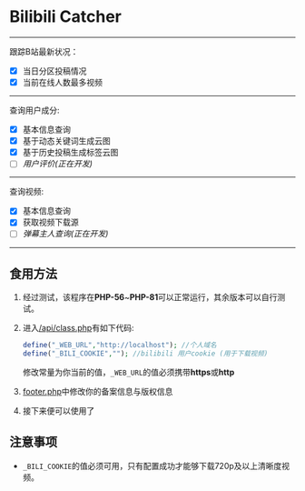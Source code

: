 # Bilibili Catcher
---
跟踪B站最新状况：
- [x] 当日分区投稿情况
- [x] 当前在线人数最多视频
---
查询用户成分:
- [x] 基本信息查询
- [x] 基于动态关键词生成云图
- [x] 基于历史投稿生成标签云图
- [ ] *用户评价(正在开发)*
---
查询视频:
- [x] 基本信息查询
- [x] 获取视频下载源
- [ ] *弹幕主人查询(正在开发)*
---
## 食用方法

1. 经过测试，该程序在**PHP-56**~**PHP-81**可以正常运行，其余版本可以自行测试。
2. 进入[/api/class.php](https://github.com/ImMappyJ/bilibili-catcher/blob/master/api/class.php)有如下代码:
    ```php
    define("_WEB_URL","http://localhost"); //个人域名
    define("_BILI_COOKIE",""); //bilibili 用户cookie (用于下载视频)
    ```
    修改常量为你当前的值，`_WEB_URL`的值必须携带**https**或**http**

3. [footer.php](https://github.com/ImMappyJ/bilibili-catcher/blob/master/footer.php)中修改你的备案信息与版权信息
4. 接下来便可以使用了
   
## 注意事项

- `_BILI_COOKIE`的值必须可用，只有配置成功才能够下载720p及以上清晰度视频。